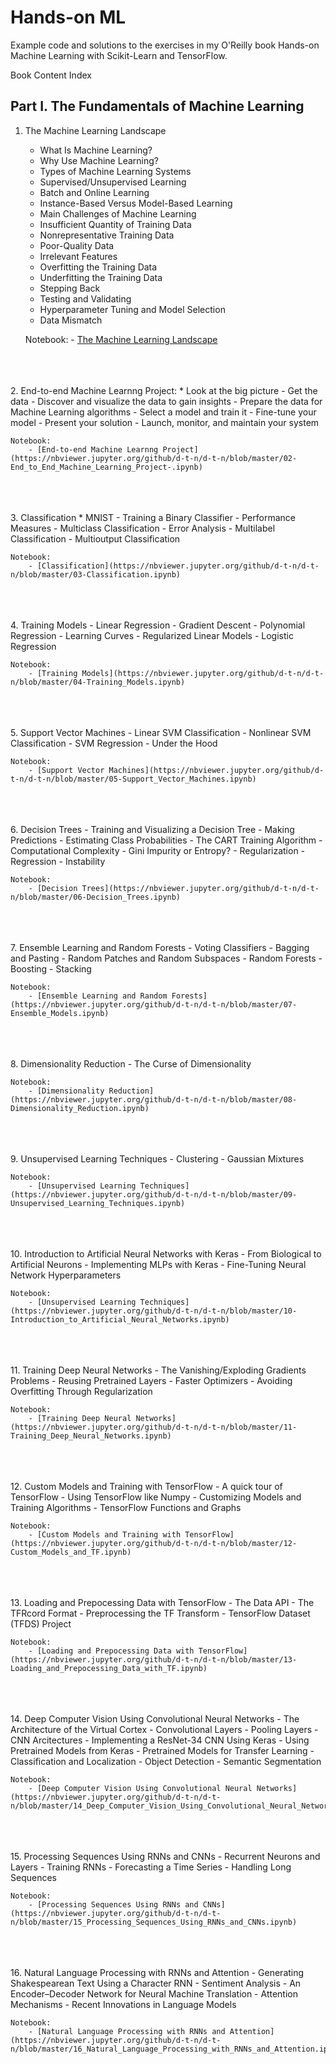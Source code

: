 # Hands-on ML
 Example code and solutions to the exercises in my O'Reilly book Hands-on Machine Learning with Scikit-Learn and TensorFlow.

 Book Content Index

## Part I. The Fundamentals of Machine Learning
1. The Machine Learning Landscape
    - What Is Machine Learning?
    - Why Use Machine Learning?
    - Types of Machine Learning Systems
    - Supervised/Unsupervised Learning
    - Batch and Online Learning
    - Instance-Based Versus Model-Based Learning 
    - Main Challenges of Machine Learning
    - Insufficient Quantity of Training Data
    - Nonrepresentative Training Data
    - Poor-Quality Data
    - Irrelevant Features
    - Overfitting the Training Data
    - Underfitting the Training Data
    - Stepping Back
    - Testing and Validating
    - Hyperparameter Tuning and Model Selection
    - Data Mismatch

    Notebook:
        - [The Machine Learning Landscape](https://nbviewer.jupyter.org/github/d-t-n/d-t-n/blob/master/01-The_ML_Landscape.ipynb)
<br />
<br />
<br /> 
2. End-to-end Machine Learnng Project:
    * Look at the big picture
    - Get the data
    - Discover and visualize the data to gain insights
    - Prepare the data for Machine Learning algorithms
    - Select a model and train it
    - Fine-tune your model
    - Present your solution
    - Launch, monitor, and maintain your system

    Notebook:
        - [End-to-end Machine Learnng Project](https://nbviewer.jupyter.org/github/d-t-n/d-t-n/blob/master/02-End_to_End_Machine_Learning_Project-.ipynb)
<br />
<br />
<br />
3. Classification
    * MNIST
    - Training a Binary Classifier
    - Performance Measures
    - Multiclass Classification
    - Error Analysis
    - Multilabel Classification
    - Multioutput Classification

    Notebook:
        - [Classification](https://nbviewer.jupyter.org/github/d-t-n/d-t-n/blob/master/03-Classification.ipynb)
<br />
<br />
<br />
4. Training Models
    - Linear Regression
    - Gradient Descent
    - Polynomial Regression
    - Learning Curves
    - Regularized Linear Models
    - Logistic Regression

    Notebook:
        - [Training Models](https://nbviewer.jupyter.org/github/d-t-n/d-t-n/blob/master/04-Training_Models.ipynb)
<br />
<br />
<br />
5. Support Vector Machines
    - Linear SVM Classification
    - Nonlinear SVM Classification
    - SVM Regression
    - Under the Hood

    Notebook:
        - [Support Vector Machines](https://nbviewer.jupyter.org/github/d-t-n/d-t-n/blob/master/05-Support_Vector_Machines.ipynb)
<br />
<br />
<br />
6. Decision Trees
    - Training and Visualizing a Decision Tree
    - Making Predictions
    - Estimating Class Probabilities
    - The CART Training Algorithm
    - Computational Complexity
    - Gini Impurity or Entropy?
    - Regularization
    - Regression
    - Instability

    Notebook:
        - [Decision Trees](https://nbviewer.jupyter.org/github/d-t-n/d-t-n/blob/master/06-Decision_Trees.ipynb)
<br />
<br />
<br />
7. Ensemble Learning and Random Forests
    - Voting Classifiers
    - Bagging and Pasting
    - Random Patches and Random Subspaces
    - Random Forests
    - Boosting
    - Stacking

    Notebook:
        - [Ensemble Learning and Random Forests](https://nbviewer.jupyter.org/github/d-t-n/d-t-n/blob/master/07-Ensemble_Models.ipynb)
<br />
<br />
<br />
8. Dimensionality Reduction
    - The Curse of Dimensionality

    Notebook:
        - [Dimensionality Reduction](https://nbviewer.jupyter.org/github/d-t-n/d-t-n/blob/master/08-Dimensionality_Reduction.ipynb)
<br />
<br />
<br />
9. Unsupervised Learning Techniques
    - Clustering
    - Gaussian Mixtures

    Notebook:
        - [Unsupervised Learning Techniques](https://nbviewer.jupyter.org/github/d-t-n/d-t-n/blob/master/09-Unsupervised_Learning_Techniques.ipynb)
<br />
<br />
<br />
10. Introduction to Artificial Neural Networks with Keras
    - From Biological to Artificial Neurons
    - Implementing MLPs with Keras
    - Fine-Tuning Neural Network Hyperparameters

    Notebook:
        - [Unsupervised Learning Techniques](https://nbviewer.jupyter.org/github/d-t-n/d-t-n/blob/master/10-Introduction_to_Artificial_Neural_Networks.ipynb)
<br />
<br />
<br />
11. Training Deep Neural Networks
    - The Vanishing/Exploding Gradients Problems
    - Reusing Pretrained Layers
    - Faster Optimizers
    - Avoiding Overfitting Through Regularization

    Notebook:
        - [Training Deep Neural Networks](https://nbviewer.jupyter.org/github/d-t-n/d-t-n/blob/master/11-Training_Deep_Neural_Networks.ipynb)
<br />
<br />
<br />
12. Custom Models and Training with TensorFlow
    - A quick tour of TensorFlow
    - Using TensorFlow like Numpy
    - Customizing Models and Training Algorithms
    - TensorFlow Functions and Graphs

    Notebook:
        - [Custom Models and Training with TensorFlow](https://nbviewer.jupyter.org/github/d-t-n/d-t-n/blob/master/12-Custom_Models_and_TF.ipynb)
<br />
<br />
<br />
13. Loading and Prepocessing Data with TensorFlow
    - The Data API
    - The TFRcord Format
    - Preprocessing the TF Transform
    - TensorFlow Dataset (TFDS) Project

    Notebook:
        - [Loading and Prepocessing Data with TensorFlow](https://nbviewer.jupyter.org/github/d-t-n/d-t-n/blob/master/13-Loading_and_Prepocessing_Data_with_TF.ipynb)
<br />
<br />
<br />
14. Deep Computer Vision Using Convolutional Neural Networks
    - The Architecture of the Virtual Cortex
    - Convolutional Layers
    - Pooling Layers
    - CNN Arcitectures
    - Implementing a ResNet-34 CNN Using Keras
    - Using Pretrained Models from Keras
    - Pretrained Models for Transfer Learning
    - Classification and Localization
    - Object Detection
    - Semantic Segmentation

    Notebook:
        - [Deep Computer Vision Using Convolutional Neural Networks](https://nbviewer.jupyter.org/github/d-t-n/d-t-n/blob/master/14_Deep_Computer_Vision_Using_Convolutional_Neural_Networks.ipynb)
<br />
<br />
<br />
15. Processing Sequences Using RNNs and CNNs
    - Recurrent Neurons and Layers
    - Training RNNs
    - Forecasting a Time Series
    - Handling Long Sequences

    Notebook:
        - [Processing Sequences Using RNNs and CNNs](https://nbviewer.jupyter.org/github/d-t-n/d-t-n/blob/master/15_Processing_Sequences_Using_RNNs_and_CNNs.ipynb)
<br />
<br />
<br />
16. Natural Language Processing with RNNs and Attention
    - Generating Shakespearean Text Using a Character RNN
    - Sentiment Analysis
    - An Encoder–Decoder Network for Neural Machine Translation
    - Attention Mechanisms
    - Recent Innovations in Language Models

    Notebook:
        - [Natural Language Processing with RNNs and Attention](https://nbviewer.jupyter.org/github/d-t-n/d-t-n/blob/master/16_Natural_Language_Processing_with_RNNs_and_Attention.ipynb)

